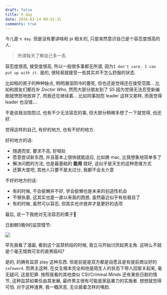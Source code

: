 ```yaml
---
draft: false
title: π day
date: 2016-03-14 00:42:31
comments: true
---
```


今儿是 `π day`. 但是没有要讲啥和 pi 相关的, 只是突然意识自己是个容忍度很高的人.

> 所谓每天了解自己多一丢.

容忍度很高, 接受度很高, 所以一般很多事都无所谓, 因为`I don't care. I can put up with it.`
是的, 很轻易就接受一些其实并不怎么舒服的状态.

比如租的房子的种种缺点, 明明潮湿阴冷的要死, 但也还是觉得还在接受范围...
比如和朋友们都在补 *Doctor Who*, 然而大部分朋友到了 S5 因为觉得无法忍受新编剧就愤怒地放弃了, 而我还在继续着...
比如同事抱怨 leader 这样又那样, 而我觉得 leader 也没错....

不是说我没抱怨过, 也有不少无法容忍的事, 但大部分稍微多想了一下就觉得, 也还好.

觉得这样的自己, 有好的地方, 也有不好的地方.

好的地方的话:
- 随遇而安, 要求不高, 好相处
- 愿意尝试新东西, 并且基本上很快就能适应, 比如换 mac, 比我想象地简单多了
- 解决问题的方法, 也是最基础的 **能用** 就好, 这似乎是天生的这种思维方式
- 还算大度吧, 其他人只要不是太过分, 我都不会太介意

不好的地方的话:
- 有的时候, 不会偷懒并不好, 学会偷懒也是未来的创造性机会
- 不够执着, 这其实也是一直以来我的困惑, 虽然最近似乎有些眉目了
- 有的时候, 虽然可以容忍, 但其实也许放弃才是更好的选项


最后, 说一下我绝对无法容忍的栗子🌰

日剧朝5晚9的监禁情节:

![](http://www.ifenglei.com/uploadfile/2015/1016/20151016022531951.jpg)

早先我看了漫画, 看到这个监禁桥段的时候, 我立马开始讨厌起男主角.
这特么不就是个毫无情商可言的直男癌吗?

是的, 的确有监禁 play 这种东西. 但是前提是双方都是自愿且是有提前商议好的`safeword`.
而男主这种, 在女主根本完全和他是陌生人的状态下带人回家关起来, 毫无疑问, 这是犯罪.
按照我看的其他类似 CSI/Criminal Minds 还有某些日剧的情节, 这种监禁如果任由其发展,
最终男主很有可能是家庭暴力的实施者. 想想就觉得可怕.
对于这种渣男, 我一概厌恶, 无论披着怎样的嘴脸.
